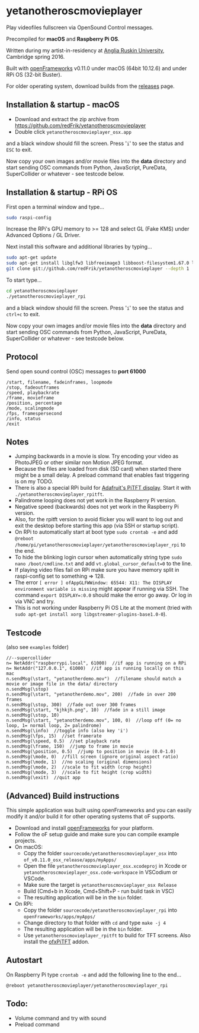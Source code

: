 # yetanotheroscmovieplayer
Play videofiles fullscreen via OpenSound Control messages.

Precompiled for **macOS** and **Raspberry Pi OS**.

Written during my artist-in-residency at [Anglia Ruskin University](https://www.anglia.ac.uk/arts-law-and-social-sciences/department-of-music-and-performing-arts), Cambridge spring 2016.

Built with [openFrameworks](https://openframeworks.cc) v0.11.0 under macOS (64bit 10.12.6) and under RPi OS (32-bit Buster).

For older operating system, download builds from the [releases](https://github.com/redFrik/yetanotheroscmovieplayer/releases) page.

Installation & startup - macOS
--

* Download and extract the zip archive from <https://github.com/redFrik/yetanotheroscmovieplayer>
* Double click `yetanotheroscmovieplayer_osx.app`

and a black window should fill the screen. Press '`i`' to see the status and `ESC` to exit.

Now copy your own images and/or movie files into the **data** directory and start sending OSC commands from Python, JavaScript, PureData, SuperCollider or whatever - see testcode below.

Installation & startup - RPi OS
--

First open a terminal window and type...

```bash
sudo raspi-config
```

Increase the RPi's GPU memory to >= 128 and select GL (Fake KMS) under Advanced Options / GL Driver.

Next install this software and additional libraries by typing...

```bash
sudo apt-get update
sudo apt-get install libglfw3 libfreeimage3 libboost-filesystem1.67.0 liburiparser1
git clone git://github.com/redFrik/yetanotheroscmovieplayer --depth 1
```

To start type...

```bash
cd yetanotheroscmovieplayer
./yetanotheroscmovieplayer_rpi
```

and a black window should fill the screen. Press '`i`' to see the status and `ctrl+c` to exit.

Now copy your own images and/or movie files into the **data** directory and start sending OSC commands from Python, JavaScript, PureData, SuperCollider or whatever - see testcode below.

Protocol
--

Send open sound control (OSC) messages to **port 61000**

```
/start, filename, fadeinframes, loopmode
/stop, fadeoutframes
/speed, playbackrate
/frame, movieframe
/position, percentage
/mode, scalingmode
/fps, framespersecond
/info, status
/exit
```

Notes
--

* Jumping backwards in a movie is slow. Try encoding your video as PhotoJPEG or other similar non Motion JPEG format.
* Because the files are loaded from disk (SD card) when started there might be a small delay. A preload command that enables fast triggering is on my TODO.
* There is also a special RPi build for [Adafruit's PiTFT display](https://learn.adafruit.com/adafruit-pitft-3-dot-5-touch-screen-for-raspberry-pi?view=all). Start it with `./yetanotheroscmovieplayer_rpitft`.
* Palindrome looping does not yet work in the Raspberry Pi version.
* Negative speed (backwards) does not yet work in the Raspberry Pi version.
* Also, for the rpitft version to avoid flicker you will want to log out and exit the desktop before starting this app (via SSH or startup script).
* On RPi to automatically start at boot type `sudo crontab -e` and add `@reboot /home/pi/yetanotheroscmovieplayer/yetanotheroscmovieplayer_rpi` to the end.
* To hide the blinking login cursor when automatically string type `sudo nano /boot/cmdline.txt` and add `vt.global_cursor_default=0` to the line.
* If playing video files fail on RPi make sure you have memory split in raspi-config set to something => 128.
* The error `[ error ] ofAppGLFWWindow: 65544: X11: The DISPLAY environment variable is missing` might appear if running via SSH. The command `export DISPLAY=:0.0` should make the error go away. Or log in via VNC and try.
* This is not working under Raspberry Pi OS Lite at the moment (tried with `sudo apt-get install xorg libgstreamer-plugins-base1.0-0`).

Testcode
--

(also see `examples` folder)

```supercollider
//--supercollider
n= NetAddr("raspberrypi.local", 61000)  //if app is running on a RPi
n= NetAddr("127.0.0.1", 61000)  //if app is running locally on this mac
n.sendMsg(\start, "yetanotherdemo.mov")  //filename should match a movie or image file in the data/ directory
n.sendMsg(\stop)
n.sendMsg(\start, "yetanotherdemo.mov", 200)  //fade in over 200 frames
n.sendMsg(\stop, 300)  //fade out over 300 frames
n.sendMsg(\start, "kjhkjh.png", 10)  //fade in a still image
n.sendMsg(\stop, 10)
n.sendMsg(\start, "yetanotherdemo.mov", 100, 0)  //loop off (0= no loop, 1= normal loop, 2= palindrome)
n.sendMsg(\info)  //toggle info (also key 'i')
n.sendMsg(\fps, 15)  //set framerate
n.sendMsg(\speed, 0.5)  //set playback rate
n.sendMsg(\frame, 150)  //jump to frame in movie
n.sendMsg(\position, 0.5)  //jump to position in movie (0.0-1.0)
n.sendMsg(\mode, 0)  //fill screen (ignore original aspect ratio)
n.sendMsg(\mode, 1)  //no scaling (original dimensions)
n.sendMsg(\mode, 2)  //scale to fit width (crop height)
n.sendMsg(\mode, 3)  //scale to fit height (crop width)
n.sendMsg(\exit)  //quit app
```

(Advanced) Build instructions
--

This simple application was built using openFrameworks and you can easily modify it and/or build it for other operating systems that oF supports.

* Download and install [openFrameworks](https://openframeworks.cc/download/) for your platform.
* Follow the oF setup guide and make sure you can compile example projects.
* On macOS:
  * Copy the folder `sourcecode/yetanotheroscmovieplayer_osx` into `of_v0.11.0_osx_release/apps/myApps/`
  * Open the file `yetanotheroscmovieplayer_osx.xcodeproj` in Xcode or `yetanotheroscmovieplayer_osx.code-workspace` in VSCodium or VSCode.
  * Make sure the target is `yetanotheroscmovieplayer_osx Release`
  * Build (Cmd+b in Xcode, Cmd+Shift+P - run build task in VSC)
  * The resulting application will be in the `bin` folder.
* On RPi:
  * Copy the folder `sourcecode/yetanotheroscmovieplayer_rpi` into `openFrameworks/apps/myApps/`
  * Change directory to that folder with `cd` and type `make -j 4`
  * The resulting application will be in the `bin` folder.
  * Use `yetanotheroscmovieplayer_rpitft` to build for TFT screens. Also install the [ofxPiTFT](https://github.com/patriciogonzalezvivo/ofxPiTFT) addon.

Autostart
--

On Raspberry Pi type `crontab -e` and add the following line to the end...

`@reboot yetanotheroscmovieplayer/yetanotheroscmovieplayer_rpi`

Todo:
--
* Volume command and try with sound
* Preload command
